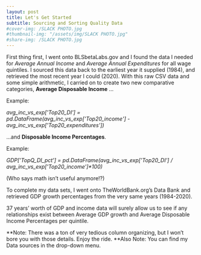 ```yaml
---
layout: post
title: Let's Get Started 
subtitle: Sourcing and Sorting Quality Data
#cover-img: /SLACK PHOTO.jpg
#thumbnail-img: "/assets/img/SLACK PHOTO.jpg"
#share-img: /SLACK PHOTO.jpg
---
```


First thing first, I went onto BLSbetaLabs.gov and I found the data I needed for _Average Annual Income_ and _Average Annual Expenditures_ for all wage quintiles. I sourced this data back to the earliest year it supplied (1984), and retrieved the most recent year I could (2020). 
With this raw CSV data and some simple arithmetic, I carried on to create two new comparative categories, __Average Disposable Income__ …

Example:

_avg_inc_vs_exp['Top20_DI'] = pd.DataFrame(avg_inc_vs_exp['Top20_income'] - avg_inc_vs_exp['Top20_expenditures'])_

…and __Disposable Income Percentages__.

Example:

_GDP['TopQ_DI_pct'] = pd.DataFrame(avg_inc_vs_exp['Top20_DI'] / avg_inc_vs_exp['Top20_income']*100)_

(Who says math isn’t useful anymore!?)

To complete my data sets, I went onto TheWorldBank.org’s Data Bank and retrieved GDP growth percentages from the very same years (1984-2020). 

37 years’ worth of GDP and income data will surely allow us to see if any relationships exist between Average GDP growth and Average Disposable Income Percentages per quintile.

**Note: There was a ton of very tedious column organizing, but I won’t bore you with those details. Enjoy the ride.
**Also Note: You can find my Data sources in the drop-down menu. 
